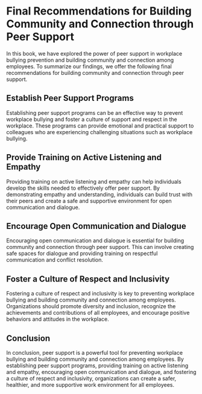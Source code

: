 # Final Recommendations for Building Community and Connection through Peer Support

In this book, we have explored the power of peer support in workplace bullying prevention and building community and connection among employees. To summarize our findings, we offer the following final recommendations for building community and connection through peer support.

Establish Peer Support Programs
-------------------------------

Establishing peer support programs can be an effective way to prevent workplace bullying and foster a culture of support and respect in the workplace. These programs can provide emotional and practical support to colleagues who are experiencing challenging situations such as workplace bullying.

Provide Training on Active Listening and Empathy
------------------------------------------------

Providing training on active listening and empathy can help individuals develop the skills needed to effectively offer peer support. By demonstrating empathy and understanding, individuals can build trust with their peers and create a safe and supportive environment for open communication and dialogue.

Encourage Open Communication and Dialogue
-----------------------------------------

Encouraging open communication and dialogue is essential for building community and connection through peer support. This can involve creating safe spaces for dialogue and providing training on respectful communication and conflict resolution.

Foster a Culture of Respect and Inclusivity
-------------------------------------------

Fostering a culture of respect and inclusivity is key to preventing workplace bullying and building community and connection among employees. Organizations should promote diversity and inclusion, recognize the achievements and contributions of all employees, and encourage positive behaviors and attitudes in the workplace.

Conclusion
----------

In conclusion, peer support is a powerful tool for preventing workplace bullying and building community and connection among employees. By establishing peer support programs, providing training on active listening and empathy, encouraging open communication and dialogue, and fostering a culture of respect and inclusivity, organizations can create a safer, healthier, and more supportive work environment for all employees.
